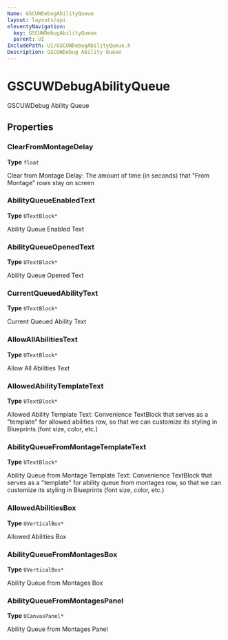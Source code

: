 ```yaml
---
Name: GSCUWDebugAbilityQueue
layout: layouts/api
eleventyNavigation:
  key: GSCUWDebugAbilityQueue
  parent: UI
IncludePath: UI/GSCUWDebugAbilityQueue.h
Description: GSCUWDebug Ability Queue
---
```



# GSCUWDebugAbilityQueue

GSCUWDebug Ability Queue

## Properties

### ClearFromMontageDelay

**Type** `float`

Clear from Montage Delay:
The amount of time (in seconds) that "From Montage" rows stay on screen

### AbilityQueueEnabledText

**Type** `UTextBlock*`

Ability Queue Enabled Text

### AbilityQueueOpenedText

**Type** `UTextBlock*`

Ability Queue Opened Text

### CurrentQueuedAbilityText

**Type** `UTextBlock*`

Current Queued Ability Text

### AllowAllAbilitiesText

**Type** `UTextBlock*`

Allow All Abilities Text

### AllowedAbilityTemplateText

**Type** `UTextBlock*`

Allowed Ability Template Text:
Convenience TextBlock that serves as a "template" for allowed abilities row,
so that we can customize its styling in Blueprints (font size, color, etc.)

### AbilityQueueFromMontageTemplateText

**Type** `UTextBlock*`

Ability Queue from Montage Template Text:
Convenience TextBlock that serves as a "template" for ability queue from montages row,
so that we can customize its styling in Blueprints (font size, color, etc.)

### AllowedAbilitiesBox

**Type** `UVerticalBox*`

Allowed Abilities Box

### AbilityQueueFromMontagesBox

**Type** `UVerticalBox*`

Ability Queue from Montages Box

### AbilityQueueFromMontagesPanel

**Type** `UCanvasPanel*`

Ability Queue from Montages Panel
    
